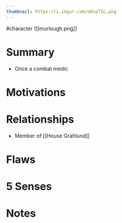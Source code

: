 ```yaml
---
thumbnail: https://i.imgur.com/oDvpTSL.png
---
```

#character 
![[murlough.png]]

# Summary
- Once a combat medic

# Motivations
# Relationships
- Member of [[House Grahlund]]

# Flaws
# 5 Senses
# Notes
